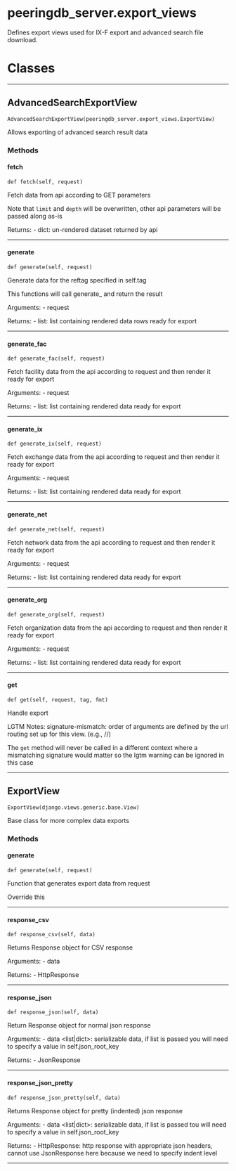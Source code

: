 # peeringdb_server.export_views

Defines export views used for IX-F export and advanced search file download.

# Classes
---

## AdvancedSearchExportView

```
AdvancedSearchExportView(peeringdb_server.export_views.ExportView)
```

Allows exporting of advanced search result data


### Methods

#### fetch
`def fetch(self, request)`

Fetch data from api according to GET parameters

Note that `limit` and `depth` will be overwritten, other api
parameters will be passed along as-is

Returns:
    - dict: un-rendered dataset returned by api

---
#### generate
`def generate(self, request)`

Generate data for the reftag specified in self.tag

This functions will call generate_<tag> and return the result

Arguments:
    - request <Request>

Returns:
    - list: list containing rendered data rows ready for export

---
#### generate_fac
`def generate_fac(self, request)`

Fetch facility data from the api according to request and then render
it ready for export

Arguments:
    - request <Request>

Returns:
    - list: list containing rendered data ready for export

---
#### generate_ix
`def generate_ix(self, request)`

Fetch exchange data from the api according to request and then render
it ready for export

Arguments:
    - request <Request>

Returns:
    - list: list containing rendered data ready for export

---
#### generate_net
`def generate_net(self, request)`

Fetch network data from the api according to request and then render
it ready for export

Arguments:
    - request <Request>

Returns:
    - list: list containing rendered data ready for export

---
#### generate_org
`def generate_org(self, request)`

Fetch organization data from the api according to request and then render
it ready for export

Arguments:
    - request <Request>

Returns:
    - list: list containing rendered data ready for export

---
#### get
`def get(self, request, tag, fmt)`

Handle export

LGTM Notes: signature-mismatch: order of arguments are defined by the
url routing set up for this view. (e.g., /<tag>/<fmt>)

The `get` method will never be called in a different
context where a mismatching signature would matter so
the lgtm warning can be ignored in this case

---

## ExportView

```
ExportView(django.views.generic.base.View)
```

Base class for more complex data exports


### Methods

#### generate
`def generate(self, request)`

Function that generates export data from request

Override this

---
#### response_csv
`def response_csv(self, data)`

Returns Response object for CSV response

Arguments:
    - data <list>

Returns:
    - HttpResponse

---
#### response_json
`def response_json(self, data)`

Return Response object for normal json response

Arguments:
    - data <list|dict>: serializable data, if list is passed you will need
        to specify a value in self.json_root_key

Returns:
    - JsonResponse

---
#### response_json_pretty
`def response_json_pretty(self, data)`

Returns Response object for pretty (indented) json response

Arguments:
    - data <list|dict>: serializable data, if list is passed tou will need
        to specify a value in self.json_root_key

Returns:
    - HttpResponse: http response with appropriate json headers, cannot use
        JsonResponse here because we need to specify indent level

---
